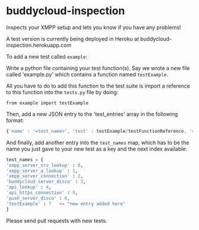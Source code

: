 buddycloud-inspection
=====================

Inspects your XMPP setup and lets you know if you have any problems!

A test version is currently being deployed in Heroku at buddycloud-inspection.herokuapp.com

To add a new test called ```example```:

Write a python file containing your test function(s). Say we wrote a new file called 'example.py' which contains a function named ```testExample```.

All you have to do to add this function to the test suite is import a reference to this function into the ```tests.py``` file by doing:

```from example import testExample```

Then, add a new JSON entry to the 'test_entries' array in the following format:

```javascript
{'name' : '<test_name>', 'test' : testExample/testFunctionReference, 'continue_if_fail' : True/False, 'source' : sources_location+"example.py"/test_source_url })
```
And finally, add another entry into the ```test_names``` map, which has to be the name you just gave to your new test as a key and the next index available:

```python
test_names = {
'xmpp_server_srv_lookup' : 0,
'xmpp_server_a_lookup' : 1,
'xmpp_server_connection' : 2,
'buddycloud_server_disco' : 3,
'api_lookup' : 4,
'api_https_connection' : 5,
'push_server_disco' : 6,
'testExample' : 7   <= "new entry added here"
}
```

Please send pull requests with new tests.
